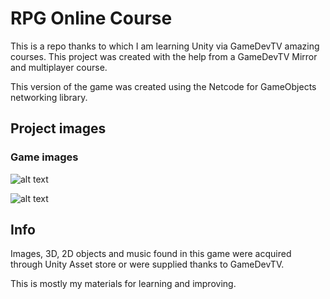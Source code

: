 # RPG Online Course

This is a repo thanks to which I am learning Unity via GameDevTV amazing courses. 
This project was created with the help from a GameDevTV Mirror and multiplayer course.

This version of the game was created using the Netcode for GameObjects networking library.

## Project images
### Game images
![alt text]()

![alt text]()

## Info
Images, 3D, 2D objects and music found in this game were acquired through Unity Asset store or were
supplied thanks to GameDevTV.

This is mostly my materials for learning and improving. 
